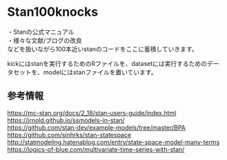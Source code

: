 # Stan100knocks

・Stanの公式マニュアル  
・様々な文献/ブログの改良  
などを扱いながら100本近いstanのコードをここに蓄積していきます。

kickにはstanを実行するためのRファイルを、datasetには実行するためのデータセットを、modelにはstanファイルを置いています。


## 参考情報
https://mc-stan.org/docs/2_18/stan-users-guide/index.html  
https://jrnold.github.io/ssmodels-in-stan/  
https://github.com/stan-dev/example-models/tree/master/BPA  
https://github.com/sinhrks/stan-statespace  
http://statmodeling.hatenablog.com/entry/state-space-model-many-terms  
https://logics-of-blue.com/multivariate-time-series-with-stan/  


